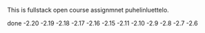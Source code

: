 This is fullstack open course assignmnet puhelinluettelo.

done
-2.20
-2.19
-2.18
-2.17
-2.16
-2.15
-2.11
-2.10
-2.9
-2.8
-2.7
-2.6

